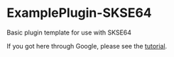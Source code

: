 # ExamplePlugin-SKSE64

Basic plugin template for use with SKSE64

If you got here through Google, please see the [tutorial](https://github.com/Ryan-rsm-McKenzie/CommonLibSSE/wiki).
